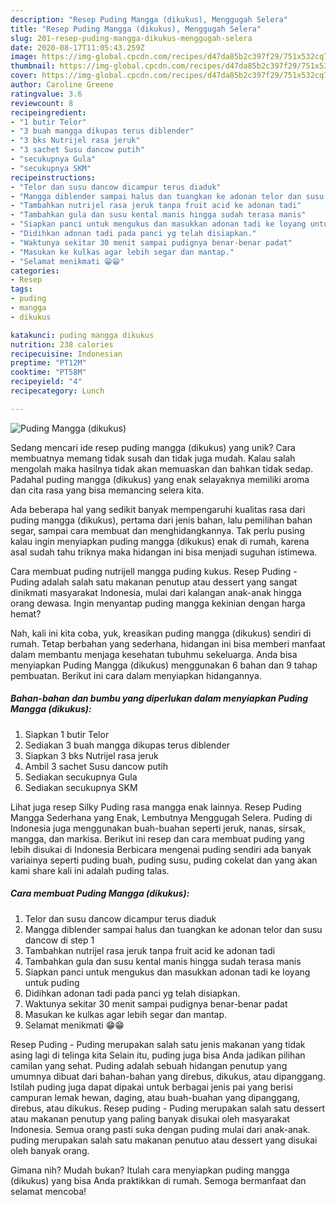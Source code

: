 ```yaml
---
description: "Resep Puding Mangga (dikukus), Menggugah Selera"
title: "Resep Puding Mangga (dikukus), Menggugah Selera"
slug: 201-resep-puding-mangga-dikukus-menggugah-selera
date: 2020-08-17T11:05:43.259Z
image: https://img-global.cpcdn.com/recipes/d47da85b2c397f29/751x532cq70/puding-mangga-dikukus-foto-resep-utama.jpg
thumbnail: https://img-global.cpcdn.com/recipes/d47da85b2c397f29/751x532cq70/puding-mangga-dikukus-foto-resep-utama.jpg
cover: https://img-global.cpcdn.com/recipes/d47da85b2c397f29/751x532cq70/puding-mangga-dikukus-foto-resep-utama.jpg
author: Caroline Greene
ratingvalue: 3.6
reviewcount: 8
recipeingredient:
- "1 butir Telor"
- "3 buah mangga dikupas terus diblender"
- "3 bks Nutrijel rasa jeruk"
- "3 sachet Susu dancow putih"
- "secukupnya Gula"
- "secukupnya SKM"
recipeinstructions:
- "Telor dan susu dancow dicampur terus diaduk"
- "Mangga diblender sampai halus dan tuangkan ke adonan telor dan susu dancow di step 1"
- "Tambahkan nutrijel rasa jeruk tanpa fruit acid ke adonan tadi"
- "Tambahkan gula dan susu kental manis hingga sudah terasa manis"
- "Siapkan panci untuk mengukus dan masukkan adonan tadi ke loyang untuk puding"
- "Didihkan adonan tadi pada panci yg telah disiapkan."
- "Waktunya sekitar 30 menit sampai pudignya benar-benar padat"
- "Masukan ke kulkas agar lebih segar dan mantap."
- "Selamat menikmati 😁😁"
categories:
- Resep
tags:
- puding
- mangga
- dikukus

katakunci: puding mangga dikukus 
nutrition: 238 calories
recipecuisine: Indonesian
preptime: "PT12M"
cooktime: "PT58M"
recipeyield: "4"
recipecategory: Lunch

---
```



![Puding Mangga (dikukus)](https://img-global.cpcdn.com/recipes/d47da85b2c397f29/751x532cq70/puding-mangga-dikukus-foto-resep-utama.jpg)

Sedang mencari ide resep puding mangga (dikukus) yang unik? Cara membuatnya memang tidak susah dan tidak juga mudah. Kalau salah mengolah maka hasilnya tidak akan memuaskan dan bahkan tidak sedap. Padahal puding mangga (dikukus) yang enak selayaknya memiliki aroma dan cita rasa yang bisa memancing selera kita.

Ada beberapa hal yang sedikit banyak mempengaruhi kualitas rasa dari puding mangga (dikukus), pertama dari jenis bahan, lalu pemilihan bahan segar, sampai cara membuat dan menghidangkannya. Tak perlu pusing kalau ingin menyiapkan puding mangga (dikukus) enak di rumah, karena asal sudah tahu triknya maka hidangan ini bisa menjadi suguhan istimewa.

Cara membuat puding nutrijell mangga puding kukus. Resep Puding - Puding adalah salah satu makanan penutup atau dessert yang sangat dinikmati masyarakat Indonesia, mulai dari kalangan anak-anak hingga orang dewasa. Ingin menyantap puding mangga kekinian dengan harga hemat?


Nah, kali ini kita coba, yuk, kreasikan puding mangga (dikukus) sendiri di rumah. Tetap berbahan yang sederhana, hidangan ini bisa memberi manfaat dalam membantu menjaga kesehatan tubuhmu sekeluarga. Anda bisa menyiapkan Puding Mangga (dikukus) menggunakan 6 bahan dan 9 tahap pembuatan. Berikut ini cara dalam menyiapkan hidangannya.

<!--inarticleads1-->

##### Bahan-bahan dan bumbu yang diperlukan dalam menyiapkan Puding Mangga (dikukus):

1. Siapkan 1 butir Telor
1. Sediakan 3 buah mangga dikupas terus diblender
1. Siapkan 3 bks Nutrijel rasa jeruk
1. Ambil 3 sachet Susu dancow putih
1. Sediakan secukupnya Gula
1. Sediakan secukupnya SKM


Lihat juga resep Silky Puding rasa mangga enak lainnya. Resep Puding Mangga Sederhana yang Enak, Lembutnya Menggugah Selera. Puding di Indonesia juga menggunakan buah-buahan seperti jeruk, nanas, sirsak, mangga, dan markisa. Berikut ini resep dan cara membuat puding yang lebih disukai di Indonesia Berbicara mengenai puding sendiri ada banyak variainya seperti puding buah, puding susu, puding cokelat dan yang akan kami share kali ini adalah puding talas. 

<!--inarticleads2-->

##### Cara membuat Puding Mangga (dikukus):

1. Telor dan susu dancow dicampur terus diaduk
1. Mangga diblender sampai halus dan tuangkan ke adonan telor dan susu dancow di step 1
1. Tambahkan nutrijel rasa jeruk tanpa fruit acid ke adonan tadi
1. Tambahkan gula dan susu kental manis hingga sudah terasa manis
1. Siapkan panci untuk mengukus dan masukkan adonan tadi ke loyang untuk puding
1. Didihkan adonan tadi pada panci yg telah disiapkan.
1. Waktunya sekitar 30 menit sampai pudignya benar-benar padat
1. Masukan ke kulkas agar lebih segar dan mantap.
1. Selamat menikmati 😁😁


Resep Puding - Puding merupakan salah satu jenis makanan yang tidak asing lagi di telinga kita Selain itu, puding juga bisa Anda jadikan pilihan camilan yang sehat. Puding adalah sebuah hidangan penutup yang umumnya dibuat dari bahan-bahan yang direbus, dikukus, atau dipanggang. Istilah puding juga dapat dipakai untuk berbagai jenis pai yang berisi campuran lemak hewan, daging, atau buah-buahan yang dipanggang, direbus, atau dikukus. Resep puding - Puding merupakan salah satu dessert atau makanan penutup yang paling banyak disukai oleh masyarakat Indonesia. Semua orang pasti suka dengan puding mulai dari anak-anak. puding merupakan salah satu makanan penutuo atau dessert yang disukai oleh banyak orang. 

Gimana nih? Mudah bukan? Itulah cara menyiapkan puding mangga (dikukus) yang bisa Anda praktikkan di rumah. Semoga bermanfaat dan selamat mencoba!
